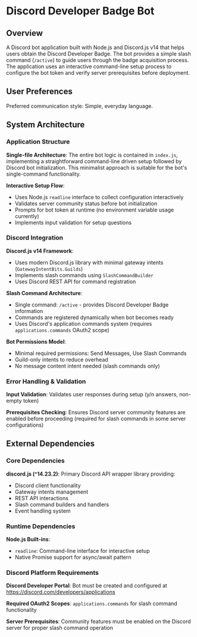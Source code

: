 # Discord Developer Badge Bot

## Overview

A Discord bot application built with Node.js and Discord.js v14 that helps users obtain the Discord Developer Badge. The bot provides a simple slash command (`/active`) to guide users through the badge acquisition process. The application uses an interactive command-line setup process to configure the bot token and verify server prerequisites before deployment.

## User Preferences

Preferred communication style: Simple, everyday language.

## System Architecture

### Application Structure

**Single-file Architecture**: The entire bot logic is contained in `index.js`, implementing a straightforward command-line driven setup followed by Discord bot initialization. This minimalist approach is suitable for the bot's single-command functionality.

**Interactive Setup Flow**: 
- Uses Node.js `readline` interface to collect configuration interactively
- Validates server community status before bot initialization
- Prompts for bot token at runtime (no environment variable usage currently)
- Implements input validation for setup questions

### Discord Integration

**Discord.js v14 Framework**: 
- Uses modern Discord.js library with minimal gateway intents (`GatewayIntentBits.Guilds`)
- Implements slash commands using `SlashCommandBuilder` 
- Uses Discord REST API for command registration

**Slash Command Architecture**:
- Single command: `/active` - provides Discord Developer Badge information
- Commands are registered dynamically when bot becomes ready
- Uses Discord's application commands system (requires `applications.commands` OAuth2 scope)

**Bot Permissions Model**:
- Minimal required permissions: Send Messages, Use Slash Commands
- Guild-only intents to reduce overhead
- No message content intent needed (slash commands only)

### Error Handling & Validation

**Input Validation**: Validates user responses during setup (y/n answers, non-empty token)

**Prerequisites Checking**: Ensures Discord server community features are enabled before proceeding (required for slash commands in some server configurations)

## External Dependencies

### Core Dependencies

**discord.js (^14.23.2)**: Primary Discord API wrapper library providing:
- Discord client functionality
- Gateway intents management  
- REST API interactions
- Slash command builders and handlers
- Event handling system

### Runtime Dependencies

**Node.js Built-ins**:
- `readline`: Command-line interface for interactive setup
- Native Promise support for async/await pattern

### Discord Platform Requirements

**Discord Developer Portal**: Bot must be created and configured at https://discord.com/developers/applications

**Required OAuth2 Scopes**: `applications.commands` for slash command functionality

**Server Prerequisites**: Community features must be enabled on the Discord server for proper slash command operation